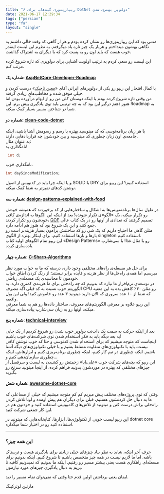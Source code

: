 ```yaml
---
title: "۶ ریپازیتوری گیت‌هاب برای DotNet دولوپر بهتری شدن"
date: 2021-06-17 12:39:34
tags: ["persian"]
type: "fa"
layout: "single"
---
```


مدتی بود که این ریپازیتوری‌ها رو نشان کرده بودم و هر از گاهی که وقت خالی داشتم یه نگاهی بهشون مینداختم و هربار یک چیز تازه یاد میگرفتم. به نظرم این لیست اینقدر خوب هست که باید اون رو یه پست کرد که با دیگران به اشتراک گذاشت.

این لیست رو سعی کردم به ترتیب اولویت آشنایی برای دولوپری که تازه شروع کرده مرتب کنم.

#### شماره یک: [AspNetCore-Developer-Roadmap](https://github.com/MoienTajik/AspNetCore-Developer-Roadmap)

با کمال افتخار این ریپو رو یکی از دولوپرهای ایرانی آقای «[معین تاجیک](https://x.com/MoienTajik)» درست کردن و خیلی موفق شده و مخاطب‌های زیادی گرفته.\
من وقتی تازه شروع کرده بودم با اینکه دوستان کلی من رو از ابهام درآورده بودن اما هنوز ذهنم درگیر این بود که به چه ترتیبی باید توی یادگیری پیش برم. این Roadmap به شما در شناختن مسیر بسیار کمک میکنه.

#### شماره دو: [clean-code-dotnet](https://github.com/thangchung/clean-code-dotnet)

با هر زبان برنامه‌نوسی که کد مینوسید بهتره با رسم و رسومش آشنا باشید، اینکه جامعه‌ی اون زبان چطوری کد مینوسیه و بین خودشون چه قراردادهایی دارند.\
به عنوان مثال:\
نامگذاری بد!

```csharp
 int d;
```

نامگذاری خوب.

```csharp
int daySinceModification;
```

و یا اینکه چرا باید در کدنویس از اصول SOLID یا DRY استفاده کنیم؟ این ریپو برای نوشتن کدهای تمیزتر به شما کمک میکنه.

#### شماره سه: [design-patterns-explained-with-food](https://github.com/wesdoyle/design-patterns-explained-with-food)

در طول سال‌ها برنامه‌نویس‌ها به اشکال و ساختارهایی از کد برخوردند که همیشه خودش رو تکرار میکنه، یک «الگو»ی تکرار شونده! بعد از اینکه این الگوها به اندازه‌ی کافی خودشون رو تکرار کردند، [GOF](https://en.wikipedia.org/wiki/Design_Patterns) تصمیم گرفتند که تعدادی از اونها رو در یک کتاب عالی جمع کنند و این یک شروع بود که هنوز هم ادامه داره.\
مثلن گاهی ما احتیاج داریم که یک شی رو که ساختنش برامون بسیار هزینه‌بر است رو بارها و بارها استفاده کنیم. برای اینکار بهتره از الگوی singleton استفاده کنیم.\
این ریپو تمام الگوهای اولیه کتاب «Design Patterns» رو با مثال غذا! با سی‌شارپ پاده‌سازی کرده.

#### شماره چهار: [C-Sharp-Algorithms](https://github.com/aalhour/C-Sharp-Algorithms)

برای حل هر مسعله‌ی راه‌های مختلفی وجود داره، درسته که ما به جواب مورد نظر میرسیم اما همه‌ی راه‌حل‌ها از نظر هزینه و فایده برابر نیستند؛ از رنگ کردن اطاق خواب خودمون تا محاسبه‌ی یک مسعله‌ی ریاضی.\
در توسعه‌ی نرم‌افزار ما نیازه که بدونیم که چه راه‌حلی برای ما هزینه‌ی کمتری داره، یه الگوریتم خوب نسبت به کد قبلی اگه مصرف CPU رو مثلن ۳۰٪ کاهش بده به این معنیه که شما از ۱۰ عدد سروری که الان دارید میتونید ۳ عدد رو خاموش کنید! ولی این پول واقعیه.\
این ریپو علاوه بر معرفی الگوریتم‌های معروف، ساختار داده‌ها رو هم به شما معرفی میکنه، اونها رو به زبان سی‌شارپ پیاده‌سازی میکنه.

#### شماره پنج: [technical-interview](https://github.com/alibaba-aero/technical-interview)

بعد از اینکه حرکت به سمت یک دات‌نت دولوپر خوب شدن رو شروع کردیم از یک جایی به بعد دیگه باید به فکر استخدام شدن توی شرکت‌های خوب باشیم!\
اینجاست که متوجه میشیم که برای استخدام شدن کدنوسی و حتا کد خوب نوشتن کافی نیست. باید با تکنولوژی‌های متفاوت مسلط بشیم و با خیلی تکنولوژی‌های دیگه آشنا باشیم. ایکنه چطوری در تیم کار کنیم، اینکه چطوری برنامه‌ریزی کنیم و ابزارهاش، اینکه چطوری سازمان‌دهی کنیم و...\
این ریپو که بچه‌های شرکت خوب «[علی‌بابا](https://www.alibaba.ir/)» زحمتش رو کشیدن یه لیست و سرفصل از چیزهای مختلفی که بهتره در موردشون بدونید فراهم کرده. از اینجا میتونید سرنخ رو بگیرید.

#### شماره شش: [awesome-dotnet-core](https://github.com/thangchung/awesome-dotnet-core)

وقتی که توی پروژه‌های مختلف پیش میریم کم کم متوجه میشیم که خیلی از مساعلی که ما به دنبال حل کردنشون هستیم، قبلن برای دیگران هم پیش اومده و اونا تلاش کردن را‌ه‌حلی براش درست کنن و میتونید از تلاش‌های کامیونیتی استفاده کنید و خودتون هم در این کار جمعی شرکت کنید.

این ریپو لیست خوبی از تکنولوژی‌ها، ابزارها، کتابخانه‌هایی که میتونید در dotnet core استفاده کنید رو در اختیار شما میگذاره.

---

### این همه چیز؟

حرف آخر اینکه، شاید به نظر بیاد چیزهای خیلی زیادی برای یادگیری هست و ترسناک باشه. اما ما لازیم نیست در همه چیز متخصص باشیم تا شروع کنیم. اینکه بدونیم برای مسعله‌ای راهکاری هست یعنی بیشتر مسیر رو رفتیم. اینکه ما بدونیم که نمیدونیم کافیه تا بریم به دنبال یادگیری چیزهای مورد نیازمون.

ایمان یعنی برداشتن اولین قدم حتا وقتی که نمی‌توان تمام مسیر را دید.

مارتین لوترکینگ
